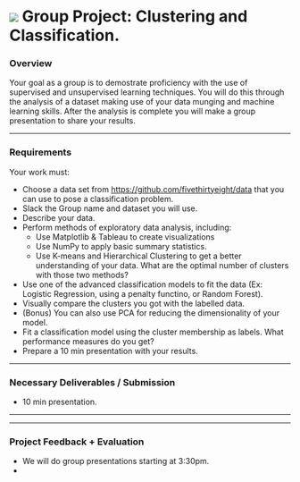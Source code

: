 
# ![](https://ga-dash.s3.amazonaws.com/production/assets/logo-9f88ae6c9c3871690e33280fcf557f33.png) Group Project: Clustering and Classification.

### Overview

Your goal as a group is to demostrate proficiency with the use of supervised and unsupervised learning techniques. You will do this through the analysis of a dataset making use of your data munging and machine learning skills. After the analysis is complete you will make a group presentation to share your results.

---

### Requirements

Your work must:

- Choose a data set from https://github.com/fivethirtyeight/data that you can use to pose a classification problem.
- Slack the Group name and dataset you will use.
- Describe your data.
- Perform methods of exploratory data analysis, including:
  - Use Matplotlib & Tableau to create visualizations
  - Use NumPy to apply basic summary statistics.
  - Use K-means and Hierarchical Clustering to get a better understanding of your data. What are the optimal number of clusters with those two methods? 
- Use one of the advanced classification models to fit the data (Ex: Logistic Regression, using a penalty functino, or Random Forest).
- Visually compare the clusters you got with the labelled data.
- (Bonus) You can also use PCA for reducing the dimensionality of your model.
- Fit a classification model using the cluster membership as labels. What performance measures do you get?
- Prepare a 10 min presentation with your results.

---

### Necessary Deliverables / Submission

- 10 min presentation.
---


---

### Project Feedback + Evaluation

- We will do group presentations starting at 3:30pm.
-
